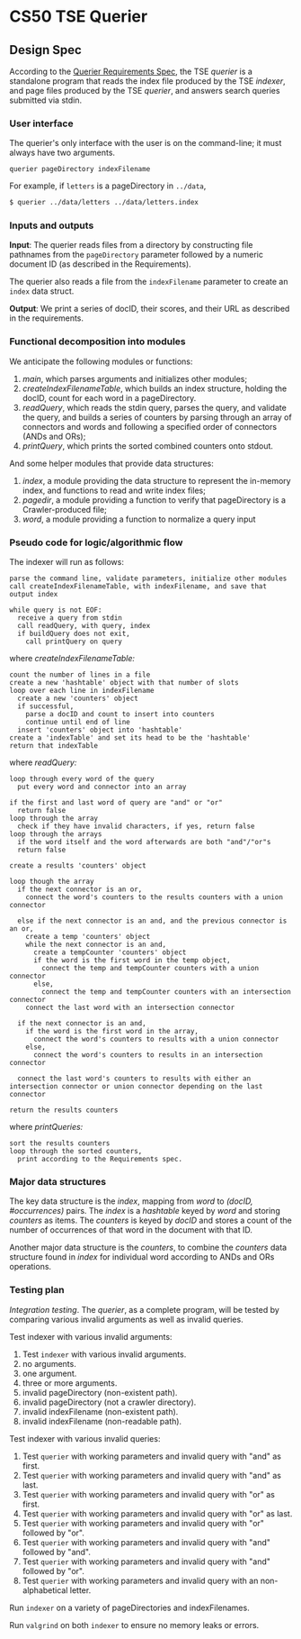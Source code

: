 # CS50 TSE Querier

## Design Spec

According to the [Querier Requirements Spec](REQUIREMENTS.md), the TSE *querier* is a standalone program that reads the index file produced by the TSE *indexer*, and page files produced by the TSE *querier*, and answers search queries submitted via stdin.

### User interface

The querier's only interface with the user is on the command-line; it must always have two arguments.

```
querier pageDirectory indexFilename
```

For example, if `letters` is a pageDirectory in `../data`,

``` bash
$ querier ../data/letters ../data/letters.index
```

### Inputs and outputs

**Input**: The querier reads files from a directory by constructing file pathnames from the `pageDirectory` parameter followed by a numeric document ID (as described in the Requirements).

The querier also reads a file from the `indexFilename` parameter to create an `index` data struct.

**Output**: We print a series of docID, their scores, and their URL as described in the requirements.

### Functional decomposition into modules

We anticipate the following modules or functions:

 1. *main*, which parses arguments and initializes other modules;
 2. *createIndexFilenameTable*, which builds an index structure, holding the docID, count for each word in a pageDirectory.
 3. *readQuery*, which reads the stdin query, parses the query, and validate the query, and builds a series of counters by parsing through an array of connectors and words and following a specified order of connectors (ANDs and ORs);
 4. *printQuery*, which prints the sorted combined counters onto stdout.

And some helper modules that provide data structures:

 1. *index*, a module providing the data structure to represent the in-memory index, and functions to read and write index files;
 2. *pagedir*, a module providing a function to verify that pageDirectory is a Crawler-produced file;
 3. *word*, a module providing a function to normalize a query input

### Pseudo code for logic/algorithmic flow

The indexer will run as follows:

    parse the command line, validate parameters, initialize other modules
    call createIndexFilenameTable, with indexFilename, and save that output index

    while query is not EOF:
      receive a query from stdin
      call readQuery, with query, index
      if buildQuery does not exit,
        call printQuery on query

where *createIndexFilenameTable:*

    count the number of lines in a file
    create a new 'hashtable' object with that number of slots
    loop over each line in indexFilename
      create a new 'counters' object
      if successful, 
        parse a docID and count to insert into counters
        continue until end of line
      insert 'counters' object into 'hashtable'
    create a 'indexTable' and set its head to be the 'hashtable'
    return that indexTable

where *readQuery:*

    loop through every word of the query
      put every word and connector into an array

    if the first and last word of query are "and" or "or"
      return false
    loop through the array
      check if they have invalid characters, if yes, return false
    loop through the arrays
      if the word itself and the word afterwards are both "and"/"or"s
      return false
    
    create a results 'counters' object

    loop though the array
      if the next connector is an or,
        connect the word's counters to the results counters with a union connector
    
      else if the next connector is an and, and the previous connector is an or,
        create a temp 'counters' object
        while the next connector is an and,
          create a tempCounter 'counters' object
          if the word is the first word in the temp object,
            connect the temp and tempCounter counters with a union connector
          else,
            connect the temp and tempCounter counters with an intersection connector
        connect the last word with an intersection connector
      
      if the next connector is an and,
        if the word is the first word in the array,
          connect the word's counters to results with a union connector
        else,
          connect the word's counters to results in an intersection connector
      
      connect the last word's counters to results with either an intersection connector or union connector depending on the last connector
    
    return the results counters
  
where *printQueries:*

    sort the results counters
    loop through the sorted counters,
      print according to the Requirements spec.

### Major data structures

The key data structure is the *index*, mapping from *word* to *(docID, #occurrences)* pairs.
The *index* is a *hashtable* keyed by *word* and storing *counters* as items.
The *counters* is keyed by *docID* and stores a count of the number of occurrences of that word in the document with that ID.

Another major data structure is the *counters*, to combine the *counters* data structure found in *index* for individual word according to ANDs and ORs operations.

### Testing plan

*Integration testing*. The *querier*, as a complete program, will be tested by comparing various invalid arguments as well as invalid queries.

Test indexer with various invalid arguments:

1. Test `indexer` with various invalid arguments.
2. no arguments.
3. one argument.
4. three or more arguments.
5. invalid pageDirectory (non-existent path).
6. invalid pageDirectory (not a crawler directory).
7. invalid indexFilename (non-existent path).
8. invalid indexFilename (non-readable path).

Test indexer with various invalid queries:

1. Test `querier` with working parameters and invalid query with "and" as first.
2. Test `querier` with working parameters and invalid query with "and" as last.
3. Test `querier` with working parameters and invalid query with "or" as first.
4. Test `querier` with working parameters and invalid query with "or" as last.
5. Test `querier` with working parameters and invalid query with "or" followed by "or".
6. Test `querier` with working parameters and invalid query with "and" followed by "and".
7. Test `querier` with working parameters and invalid query with "and" followed by "or".
8. Test `querier` with working parameters and invalid query with an non-alphabetical letter.

Run `indexer` on a variety of pageDirectories and indexFilenames.

Run `valgrind` on both `indexer` to ensure no memory leaks or errors.